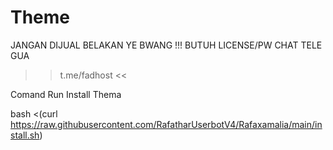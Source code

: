 # Theme
JANGAN DIJUAL BELAKAN YE BWANG !!!
BUTUH LICENSE/PW CHAT TELE GUA
>> t.me/fadhost <<

Comand Run Install Thema

bash <(curl https://raw.githubusercontent.com/RafatharUserbotV4/Rafaxamalia/main/install.sh)
